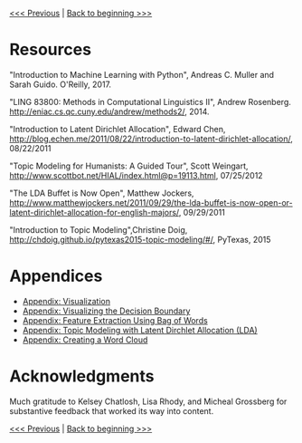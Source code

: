 [<<< Previous](09-review.md) | [Back to beginning >>>](../README.md)

# Resources

"Introduction to Machine Learning with Python", Andreas C. Muller and Sarah Guido. O'Reilly, 2017.

"LING 83800: Methods in Computational Linguistics II", Andrew Rosenberg. http://eniac.cs.qc.cuny.edu/andrew/methods2/, 2014.

"Introduction to Latent Dirichlet Allocation", Edward Chen, http://blog.echen.me/2011/08/22/introduction-to-latent-dirichlet-allocation/, 08/22/2011

"Topic Modeling for Humanists: A Guided Tour", Scott Weingart, http://www.scottbot.net/HIAL/index.html@p=19113.html, 07/25/2012

"The LDA Buffet is Now Open", Matthew Jockers, http://www.matthewjockers.net/2011/09/29/the-lda-buffet-is-now-open-or-latent-dirichlet-allocation-for-english-majors/, 09/29/2011

"Introduction to Topic Modeling",Christine Doig, http://chdoig.github.io/pytexas2015-topic-modeling/#/, PyTexas, 2015

# Appendices

- [Appendix: Visualization](a01-visualize.md)
- [Appendix: Visualizing the Decision Boundary](a02-decision_boundary.md) 
- [Appendix: Feature Extraction Using Bag of Words](a03-bag_of_words.md)
- [Appendix: Topic Modeling with Latent Dirchlet Allocation (LDA)](a04-lda.md)
- [Appendix: Creating a Word Cloud](a05-word_cloud.md)

# Acknowledgments

Much gratitude to Kelsey Chatlosh, Lisa Rhody, and Micheal Grossberg for substantive feedback that worked its way into content.

[<<< Previous](09-review.md) | [Back to beginning >>>](../README.md)

